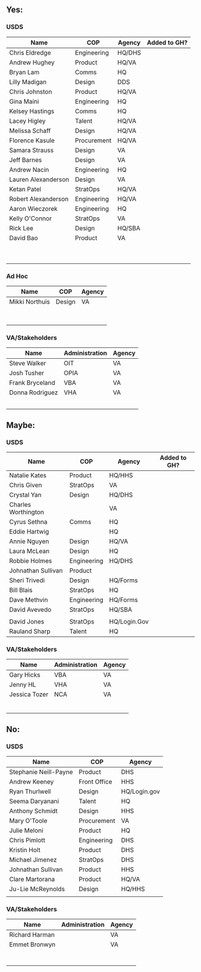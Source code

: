 ## Yes:

### USDS

| Name                | COP         | Agency | Added to GH? |
| ------------------- | ----------- | ------ | ------------ |
| Chris Eldredge      | Engineering | HQ/DHS |              |
| Andrew Hughey       | Product     | HQ/VA  |              |
| Bryan Lam           | Comms       | HQ     |              |
| Lilly Madigan       | Design      | DDS    |              |
| Chris Johnston      | Product     | HQ/VA  |              |
| Gina Maini          | Engineering | HQ     |              |
| Kelsey Hastings     | Comms       | HQ     |              |
| Lacey Higley        | Talent      | HQ/VA  |              |
| Melissa Schaff      | Design      | HQ/VA  |              |
| Florence Kasule     | Procurement | HQ/VA  |              |
| Samara Strauss      | Design      | VA     |              |
| Jeff Barnes         | Design      | VA     |              |
| Andrew Nacin        | Engineering | HQ     |              |
| Lauren Alexanderson | Design      | VA     |              |
| Ketan Patel         | StratOps    | HQ/VA  |              |
| Robert Alexanderson | Engineering | HQ/VA  |              |
| Aaron Wieczorek     | Engineering | HQ     |              |
| Kelly O'Connor      | StratOps    | VA     |              |
| Rick Lee            | Design      | HQ/SBA |              |
| David Bao           | Product     | VA     |              |
|                     |             |        |              |
|                     |             |        |              |
|                     |             |        |              |
|                     |             |        |              |
|                     |             |        |              |
|                     |             |        |              |
|                     |             |        |              |
|                     |             |        |              |
|                     |             |        |              |

### Ad Hoc

| Name           | COP    | Agency |
| -------------- | ------ | ------ |
| Mikki Northuis | Design | VA     |
|                |        |        |
|                |        |        |
|                |        |        |
|                |        |        |
|                |        |        |
|                |        |        |
|                |        |        |
|                |        |        |

### VA/Stakeholders

| Name            | Administration | Agency |
| --------------- | -------------- | ------ |
| Steve Walker    | OIT            | VA     |
| Josh Tusher     | OPIA           | VA     |
| Frank Bryceland | VBA            | VA     |
| Donna Rodriguez | VHA            | VA     |
|                 |                |        |
|                 |                |        |
|                 |                |        |
|                 |                |        |
|                 |                |        |



## Maybe:

### USDS

| Name                | COP         | Agency       | Added to GH? |
| ------------------- | ----------- | ------------ | ------------ |
| Natalie Kates       | Product     | HQ/HHS       |              |
| Chris Given         | StratOps    | VA           |              |
| Crystal Yan         | Design      | HQ/DHS       |              |
| Charles Worthington |             | VA           |              |
| Cyrus Sethna        | Comms       | HQ           |              |
| Eddie Hartwig       |             | HQ           |              |
| Annie Nguyen        | Design      | HQ/VA        |              |
| Laura McLean        | Design      | HQ           |              |
| Robbie Holmes       | Engineering | HQ/DHS       |              |
| Johnathan Sullivan  | Product     |              |              |
| Sheri Trivedi       | Design      | HQ/Forms     |              |
| Bill Blais          | StratOps    | HQ           |              |
| Dave Methvin        | Engineering | HQ/Forms     |              |
| David Avevedo       | StratOps    | HQ/SBA       |              |
|                     |             |              |              |
| David Jones         | StratOps    | HQ/Login.Gov |              |
| Rauland Sharp       | Talent      | HQ           |              |

### VA/Stakeholders

| Name          | Administration | Agency |
| ------------- | -------------- | ------ |
| Gary Hicks    | VBA            | VA     |
| Jenny HL      | VHA            | VA     |
| Jessica Tozer | NCA            | VA     |
|               |                |        |
|               |                |        |
|               |                |        |
|               |                |        |
|               |                |        |
|               |                |        |



## No:

### USDS

| Name                  | COP          | Agency       |
| --------------------- | ------------ | ------------ |
| Stephanie Neill-Payne | Product      | DHS          |
| Andrew Keeney         | Front Office | HHS          |
| Ryan Thurlwell        | Design       | HQ/Login.gov |
| Seema Daryanani       | Talent       | HQ           |
| Anthony Schmidt       | Design       | HHS          |
| Mary O'Toole          | Procurement  | VA           |
| Julie Meloni          | Product      | HQ           |
| Chris Pimlott         | Engineering  | DHS          |
| Kristin Holt          | Product      | DHS          |
| Michael Jimenez       | StratOps     | DHS          |
| Johnathan Sullivan    | Product      | HHS          |
| Clare Martorana       | Product      | HQ/VA        |
| Ju-Lie McReynolds     | Design       | HQ/HHS       |
|                       |              |              |



### VA/Stakeholders

| Name           | Administration | Agency |
| -------------- | -------------- | ------ |
| Richard Harman |                | VA     |
| Emmet Bronwyn  |                | VA     |
|                |                |        |
|                |                |        |
|                |                |        |
|                |                |        |
|                |                |        |
|                |                |        |
|                |                |        |

